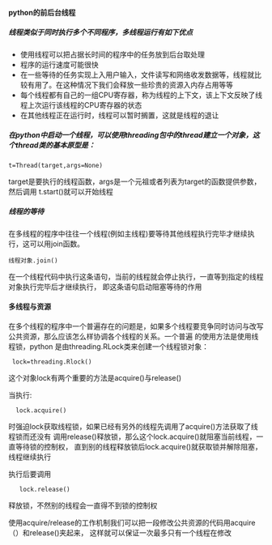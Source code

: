 #### python的前后台线程
##### 线程类似于同时执行多个不同程序，多线程运行有如下优点
- 使用线程可以把占据长时间的程序中的任务放到后台取处理
- 程序的运行速度可能很快
- 在一些等待的任务实现上入用户输入，文件读写和网络收发数据等，线程就比较有用了。在这种情况下我们会释放一些珍贵的资源入内存占用等等
- 每个线程都有自己的一组CPU寄存器，称为线程的上下文，该上下文反映了线程上次运行该线程的CPU寄存器的状态
- 在其他线程正在运行时，线程可以暂时搁置，这就是线程的退让

##### 在python中启动一个线程，可以使用threading包中的thread建立一个对象，这个thread类的基本原型是：

    t=Thread(target,args=None)
 
 target是要执行的线程函数，args是一个元祖或者列表为target的函数提供参数，然后调用
 t.start()就可以开始线程
 
##### 线程的等待
在多线程的程序中往往一个线程(例如主线程)要等待其他线程执行完毕才继续执行，这可以用join函数。

    线程对象.join()
    
在一个线程代码中执行这条语句，当前的线程就会停止执行，一直等到指定的线程对象执行完毕后才继续执行，
即这条语句启动阻塞等待的作用

#### 多线程与资源
在多个线程的程序中一个普遍存在的问题是，如果多个线程要竞争同时访问与改写公共资源，那么应该怎么样协调各个线程的关系。一个普遍
的使用方法是使用线程锁，python 是由threading.RLock类来创建一个线程锁对象：
     
     lock=threading.Rlock()
     
这个对象lock有两个重要的方法是acquire()与release()

当执行:
      
      lock.acquire()
时强迫lock获取线程锁，如果已经有另外的线程先调用了acquire()方法获取了线程锁而还没有
调用release()释放锁，那么这个lock.acquire()就阻塞当前线程，一直等待锁的控制权，
直到别的线程释放锁后lock.acquire()就获取锁并解除阻塞，线程继续执行

执行后要调用
       
       lock.release()
       
 释放锁，不然别的线程会一直得不到锁的控制权
 
 使用acquire/release的工作机制我们可以把一段修改公共资源的代码用acquire（）和release()夹起来，
 这样就可以保证一次最多只有一个线程在修改
 
      
    